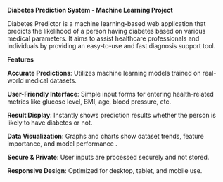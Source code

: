 **Diabetes Prediction System - Machine Learning Project**

Diabetes Predictor is a machine learning-based web application that predicts the likelihood of a person having diabetes based on various medical parameters. It aims to assist healthcare professionals and individuals by providing an easy-to-use and fast diagnosis support tool.

**Features**

  **Accurate Predictions**: Utilizes machine learning models trained on real-world medical datasets.

  **User-Friendly Interface**: Simple input forms for entering health-related metrics like glucose level, BMI, age, blood pressure, etc.

  **Result Display**: Instantly shows prediction results whether the person is likely to have diabetes or not.

  **Data Visualization**: Graphs and charts show dataset trends, feature importance, and model performance .

  **Secure & Private**: User inputs are processed securely and not stored.

  **Responsive Design**: Optimized for desktop, tablet, and mobile use.



